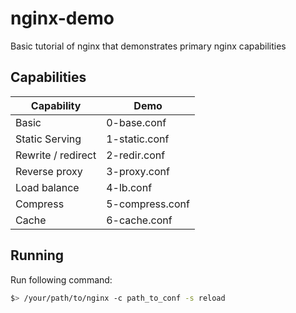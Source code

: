 # nginx-demo
Basic tutorial of nginx that demonstrates primary nginx capabilities

## Capabilities

| Capability            | Demo  
| -----------           | -----------
| Basic                 | 0-base.conf
| Static Serving        | 1-static.conf
| Rewrite / redirect    | 2-redir.conf
| Reverse proxy         | 3-proxy.conf
| Load balance          | 4-lb.conf
| Compress              | 5-compress.conf
| Cache                 | 6-cache.conf


## Running 

Run following command:

```bash
$> /your/path/to/nginx -c path_to_conf -s reload
```

